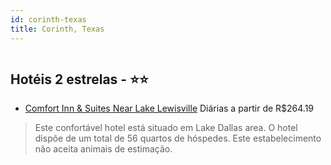 ```yaml
---
id: corinth-texas
title: Corinth, Texas
---
```


<center><img src="http://photos.hotelbeds.com/giata/28/285483/285483a_hb_a_001.jpg" alt="" /></center>


## Hotéis 2 estrelas - ⭐️⭐️

-    [Comfort Inn & Suites Near Lake Lewisville](https://www.hurb.com/hoteis/corinth/comfort-inn-suites-near-lake-lewisville-JNP-JP192419?cmp=18055) Diárias a partir de R$264.19
   > Este confortável hotel está situado em Lake Dallas area. O hotel dispõe de um total de 56 quartos de hóspedes. Este estabelecimento não aceita animais de estimação. 
